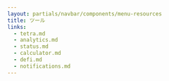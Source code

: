 ```yaml
---
layout: partials/navbar/components/menu-resources
title: ツール
links:
  - tetra.md
  - analytics.md
  - status.md
  - calculator.md
  - defi.md
  - notifications.md
---
```

